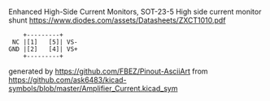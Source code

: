 Enhanced High-Side Current Monitors, SOT-23-5
High side current monitor shunt
https://www.diodes.com/assets/Datasheets/ZXCT1010.pdf


	    +---------+
	 NC |[1]   [5]| VS-
	GND |[2]   [4]| VS+
	    +---------+


generated by https://github.com/FBEZ/Pinout-AsciiArt from https://github.com/ask6483/kicad-symbols/blob/master/Amplifier_Current.kicad_sym